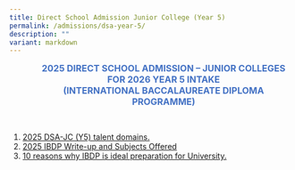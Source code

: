 ```yaml
---
title: Direct School Admission Junior College (Year 5)
permalink: /admissions/dsa-year-5/
description: ""
variant: markdown
---
```

<p align="center" style="margin-left: 36.0pt; text-align: center;" class="x_MsoNormal"><strong><span style="font-size: 12.0pt; color: #4472c4;">2025 DIRECT SCHOOL ADMISSION – JUNIOR COLLEGES</span></strong><br>
<strong><span style="font-size: 12.0pt; color: #4472c4;">FOR 2026 YEAR 5 INTAKE</span></strong><br>
<strong><span style="font-size: 12.0pt; color: #4472c4;">(INTERNATIONAL BACCALAUREATE DIPLOMA PROGRAMME)</span></strong></p>

<p>
<br>
</p>
        

1.  [2025 DSA-JC (Y5) talent domains.](/files/Admissions/2025_DSA_JC__Y5__talent_domains.pdf)
2.  [2025 IBDP Write-up and Subjects Offered](/files/2025_IBDP_Write_up_and_Subj_Offered.pdf)
3.  [10 reasons why IBDP is ideal preparation for University.](/files/10_reasons_why_IBDP_is_ideal_preparation_for_university.pdf)


